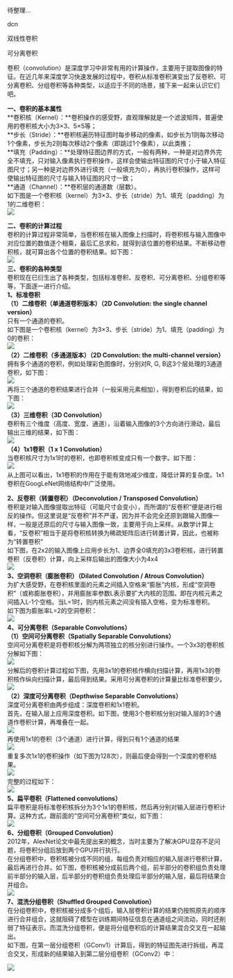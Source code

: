 待整理...

dcn

双线性卷积

可分离卷积

卷积（convolution）是深度学习中非常有用的计算操作，主要用于提取图像的特征。在近几年来深度学习快速发展的过程中，卷积从标准卷积演变出了反卷积、可分离卷积、分组卷积等各种类型，以适应于不同的场景，接下来一起来认识它们吧。

**一、卷积的基本属性**  
**卷积核（Kernel）：**卷积操作的感受野，直观理解就是一个滤波矩阵，普遍使用的卷积核大小为3×3、5×5等；  
**步长（Stride）：**卷积核遍历特征图时每步移动的像素，如步长为1则每次移动1个像素，步长为2则每次移动2个像素（即跳过1个像素），以此类推；  
**填充（Padding）：**处理特征图边界的方式，一般有两种，一种是对边界外完全不填充，只对输入像素执行卷积操作，这样会使输出特征图的尺寸小于输入特征图尺寸；另一种是对边界外进行填充（一般填充为0），再执行卷积操作，这样可使输出特征图的尺寸与输入特征图的尺寸一致；  
**通道（Channel）：**卷积层的通道数（层数）。  
如下图是一个卷积核（kernel）为3×3、步长（stride）为1、填充（padding）为1的二维卷积：  
![](https://oscimg.oschina.net/oscnet/ed70c6c8660ea0d8c23a60b69a750aaf1ef.jpg)

**二、卷积的计算过程**  
卷积的计算过程非常简单，当卷积核在输入图像上扫描时，将卷积核与输入图像中对应位置的数值逐个相乘，最后汇总求和，就得到该位置的卷积结果。不断移动卷积核，就可算出各个位置的卷积结果。如下图：  
![](https://oscimg.oschina.net/oscnet/3e0200b4dbbc34d2f96e20aa5e072c1ff4a.jpg)   
**三、卷积的各种类型**  
卷积现在已衍生出了各种类型，包括标准卷积、反卷积、可分离卷积、分组卷积等等，下面逐一进行介绍。  
**1、标准卷积**  
**（1）二维卷积（单通道卷积版本）（2D Convolution: the single channel version）**  
只有一个通道的卷积。  
如下图是一个卷积核（kernel）为3×3、步长（stride）为1、填充（padding）为0的卷积：  
![](https://oscimg.oschina.net/oscnet/52133a0ad3aed83cea2f39519af90b0c1db.jpg)   
**（2）二维卷积（多通道版本）（2D Convolution: the multi-channel version）**  
拥有多个通道的卷积，例如处理彩色图像时，分别对R, G, B这3个层处理的3通道卷积，如下图：  
![](https://oscimg.oschina.net/oscnet/b0e0a7250330752a10864e028ac2dae99ec.jpg)   
再将三个通道的卷积结果进行合并（一般采用元素相加），得到卷积后的结果，如下图：  
![](https://oscimg.oschina.net/oscnet/236ee5ebeaf87288f3f61d0157731d263fd.jpg)   
**（3）三维卷积（3D Convolution）**  
卷积有三个维度（高度、宽度、通道），沿着输入图像的3个方向进行滑动，最后输出三维的结果，如下图：  
![](https://oscimg.oschina.net/oscnet/9d95948c9d59894995d50fcbfe107dc2299.jpg)   
**（4）1x1卷积（1 x 1 Convolution）**  
当卷积核尺寸为1x1时的卷积，也即卷积核变成只有一个数字。如下图：  
![](https://oscimg.oschina.net/oscnet/c86bf4291094f83aa93208008a0bc31676c.jpg)   
从上图可以看出，1x1卷积的作用在于能有效地减少维度，降低计算的复杂度。1x1卷积在GoogLeNet网络结构中广泛使用。

**2、反卷积（转置卷积）（Deconvolution / Transposed Convolution）**  
卷积是对输入图像提取出特征（可能尺寸会变小），而所谓的“反卷积”便是进行相反的操作。但这里说是“反卷积”并不严谨，因为并不会完全还原到跟输入图像一样，一般是还原后的尺寸与输入图像一致，主要用于向上采样。从数学计算上看，“反卷积”相当于是将卷积核转换为稀疏矩阵后进行转置计算，因此，也被称为“转置卷积”  
如下图，在2x2的输入图像上应用步长为1、边界全0填充的3x3卷积核，进行转置卷积（反卷积）计算，向上采样后输出的图像大小为4x4  
![](https://oscimg.oschina.net/oscnet/732a36b4f27737fbe8cb46e166b418005e4.jpg)   
**3、空洞卷积（膨胀卷积）（Dilated Convolution / Atrous Convolution）**  
为扩大感受野，在卷积核里面的元素之间插入空格来“膨胀”内核，形成“空洞卷积”（或称膨胀卷积），并用膨胀率参数L表示要扩大内核的范围，即在内核元素之间插入L-1个空格。当L=1时，则内核元素之间没有插入空格，变为标准卷积。  
如下图为膨胀率L=2的空洞卷积：  
![](https://oscimg.oschina.net/oscnet/239b526729ef1ca62868d6269c62831ce24.jpg)   
**4、可分离卷积（Separable Convolutions）**  
**（1）空间可分离卷积（Spatially Separable Convolutions）**  
空间可分离卷积是将卷积核分解为两项独立的核分别进行操作。一个3x3的卷积核分解如下图：  
![](https://oscimg.oschina.net/oscnet/1a243d8d808a9f40b9f167946aa7af28fcc.jpg)   
分解后的卷积计算过程如下图，先用3x1的卷积核作横向扫描计算，再用1x3的卷积核作纵向扫描计算，最后得到结果。采用可分离卷积的计算量比标准卷积要少。  
![](https://oscimg.oschina.net/oscnet/7f02b4fcc0cf58a07a536dfe40ff6cbe816.jpg)   
**（2）深度可分离卷积（Depthwise Separable Convolutions）**  
深度可分离卷积由两步组成：深度卷积和1x1卷积。  
首先，在输入层上应用深度卷积。如下图，使用3个卷积核分别对输入层的3个通道作卷积计算，再堆叠在一起。  
![](https://oscimg.oschina.net/oscnet/bb3b53ab9b1c517b88df6190785c314d19a.jpg)   
再使用1x1的卷积（3个通道）进行计算，得到只有1个通道的结果  
![](https://oscimg.oschina.net/oscnet/b57852e7bef6abe667acb8a804b8e7719ee.jpg)   
重复多次1x1的卷积操作（如下图为128次），则最后便会得到一个深度的卷积结果。  
![](https://oscimg.oschina.net/oscnet/7de52ee96501d2ab58f213cd9bc42e31b69.jpg)   
完整的过程如下：  
![](https://oscimg.oschina.net/oscnet/c36f99138e32724705aa5c210a1067013ef.jpg)   
**5、扁平卷积（Flattened convolutions）**  
扁平卷积是将标准卷积核拆分为3个1x1的卷积核，然后再分别对输入层进行卷积计算。这种方式，跟前面的“空间可分离卷积”类似，如下图：  
![](https://oscimg.oschina.net/oscnet/2d07be592c6891e7e4557c10a86689290e7.jpg)   
**6、分组卷积（Grouped Convolution）**  
2012年，AlexNet论文中最先提出来的概念，当时主要为了解决GPU显存不足问题，将卷积分组后放到两个GPU并行执行。  
在分组卷积中，卷积核被分成不同的组，每组负责对相应的输入层进行卷积计算，最后再进行合并。如下图，卷积核被分成前后两个组，前半部分的卷积组负责处理前半部分的输入层，后半部分的卷积组负责处理后半部分的输入层，最后将结果合并组合。  
![](https://oscimg.oschina.net/oscnet/785efa16bf500dd13c3d099d7746cfa4039.jpg)   
**7、混洗分组卷积（Shuffled Grouped Convolution）**  
在分组卷积中，卷积核被分成多个组后，输入层卷积计算的结果仍按照原先的顺序进行合并组合，这就阻碍了模型在训练期间特征信息在通道组之间流动，同时还削弱了特征表示。而混洗分组卷积，便是将分组卷积后的计算结果混合交叉在一起输出。  
如下图，在第一层分组卷积（GConv1）计算后，得到的特征图先进行拆组，再混合交叉，形成新的结果输入到第二层分组卷积（GConv2）中：

![](https://oscimg.oschina.net/oscnet/d1e03fe76ed80f9a4396730d150aa3b3d93.jpg)